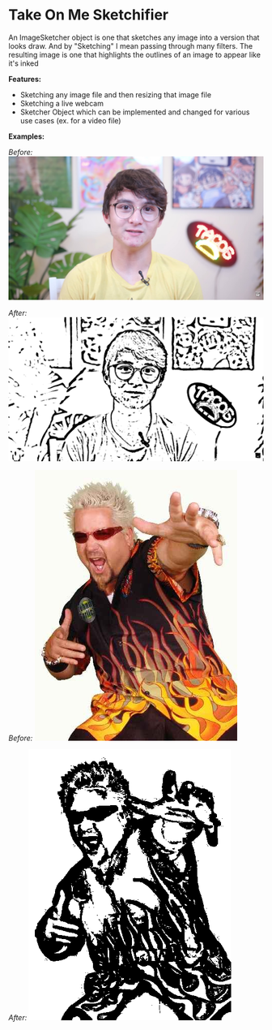 # Take On Me Sketchifier

An ImageSketcher object is one that sketches any image into a version that looks draw. And by "Sketching" I mean passing through many filters. The resulting image is one that highlights the outlines of an image to appear like it's inked


**Features:**
* Sketching any image file and then resizing that image file
* Sketching a live webcam
* Sketcher Object which can be implemented and changed for various use cases (ex. for a video file)


**Examples:**


*Before:*
![](Reeves.jpg)

*After:*
![](Reeves_sketched.png)


*Before:*
![](guyfieri_web.jpg)

*After:*
![](guyfieri_web_sketched.png)

